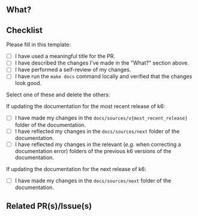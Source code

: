 <!-- 
Please make sure you have read the contribution guidelines https://github.com/grafana/k6/blob/master/CONTRIBUTING.md as well as the
the code of conduct https://github.com/grafana/k6/blob/master/CODE_OF_CONDUCT.md before opening a PR.
-->

## What?

<!-- A description of the changes this PR brings to the documentation. -->

## Checklist

Please fill in this template:
- [ ] I have used a meaningful title for the PR.
- [ ] I have described the changes I've made in the "What?" section above.
- [ ] I have performed a self-review of my changes.
- [ ] I have run the `make docs` command locally and verified that the changes look good.

Select one of these and delete the others:

If updating the documentation for the most recent release of k6: 
- [ ] I have made my changes in the `docs/sources/v{most_recent_release}` folder of the documentation.
- [ ] I have reflected my changes in the `docs/sources/next` folder of the documentation.
- [ ] I have reflected my changes in the relevant (*e.g.*  when correcting a documentation error) folders of the previous k6 versions of the documentation.

If updating the documentation for the next release of k6:
- [ ] I have made my changes in the `docs/sources/next` folder of the documentation.

## Related PR(s)/Issue(s)

<!-- - <https://github.com/grafana/...> -->

<!-- Does it close an issue? -->
<!-- Closes #ISSUE-ID -->

<!-- Thanks for your contribution! 🙏🏼 -->